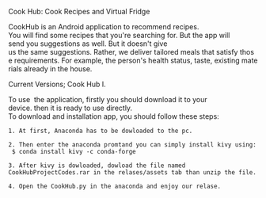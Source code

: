 Cook Hub: Cook Recipes and Virtual Fridge

CookHub is an Android application to recommend recipes. You will find some recipes that you're searching for. But the app will  send you suggestions as well. But it doesn't give us the same suggestions. Rather, we deliver tailored meals that satisfy those requirements. For example, the person's health status, taste, existing materials already in the house.

Current Versions;
Cook Hub I.

To use  the application, firstly you should download it to your device. then it is ready to use directly. 	
To download and installation app, you should follow these steps:

    1. At first, Anaconda has to be dowloaded to the pc.
    
    2. Then enter the anaconda promtand you can simply install kivy using:
     $ conda install kivy -c conda-forge
    
    3. After kivy is dowloaded, dowload the file named CookHubProjectCodes.rar in the relases/assets tab than unzip the file.

    4. Open the CookHub.py in the anaconda and enjoy our relase.
